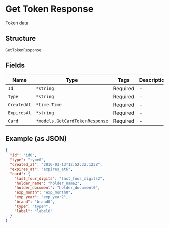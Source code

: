 
# Get Token Response

Token data

## Structure

`GetTokenResponse`

## Fields

| Name | Type | Tags | Description |
|  --- | --- | --- | --- |
| `Id` | `*string` | Required | - |
| `Type` | `*string` | Required | - |
| `CreatedAt` | `*time.Time` | Required | - |
| `ExpiresAt` | `*string` | Required | - |
| `Card` | [`*models.GetCardTokenResponse`](../../doc/models/get-card-token-response.md) | Required | - |

## Example (as JSON)

```json
{
  "id": "id0",
  "type": "type0",
  "created_at": "2016-03-13T12:52:32.123Z",
  "expires_at": "expires_at6",
  "card": {
    "last_four_digits": "last_four_digits2",
    "holder_name": "holder_name2",
    "holder_document": "holder_document0",
    "exp_month": "exp_month0",
    "exp_year": "exp_year2",
    "brand": "brand0",
    "type": "type4",
    "label": "label6"
  }
}
```

